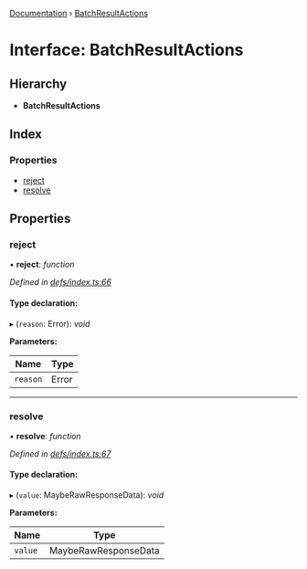 [Documentation](../README.md) › [BatchResultActions](batchresultactions.md)

# Interface: BatchResultActions

## Hierarchy

* **BatchResultActions**

## Index

### Properties

* [reject](batchresultactions.md#reject)
* [resolve](batchresultactions.md#resolve)

## Properties

###  reject

• **reject**: *function*

*Defined in [defs/index.ts:66](https://github.com/badbatch/graphql-box/blob/05751bfd/packages/fetch-manager/src/defs/index.ts#L66)*

#### Type declaration:

▸ (`reason`: Error): *void*

**Parameters:**

Name | Type |
------ | ------ |
`reason` | Error |

___

###  resolve

• **resolve**: *function*

*Defined in [defs/index.ts:67](https://github.com/badbatch/graphql-box/blob/05751bfd/packages/fetch-manager/src/defs/index.ts#L67)*

#### Type declaration:

▸ (`value`: MaybeRawResponseData): *void*

**Parameters:**

Name | Type |
------ | ------ |
`value` | MaybeRawResponseData |
